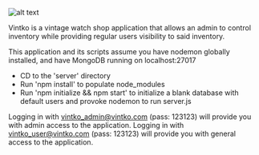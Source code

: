 ![alt text](https://www.vintko.com/img/vintko_logo.9b6e233f.png)

Vintko is a vintage watch shop application that allows an admin to control inventory while providing regular users visibility to said inventory.

This application and its scripts assume you have nodemon globally installed, and have MongoDB running on localhost:27017

- CD to the 'server' directory
- Run 'npm install' to populate node_modules
- Run 'npm initialize && npm start' to initialize a blank database with default users and provoke nodemon to run server.js

Logging in with vintko_admin@vintko.com (pass: 123123) will provide you with admin access to the application.
Logging in with vintko_user@vintko.com (pass: 123123) will provide you with general access to the application.
